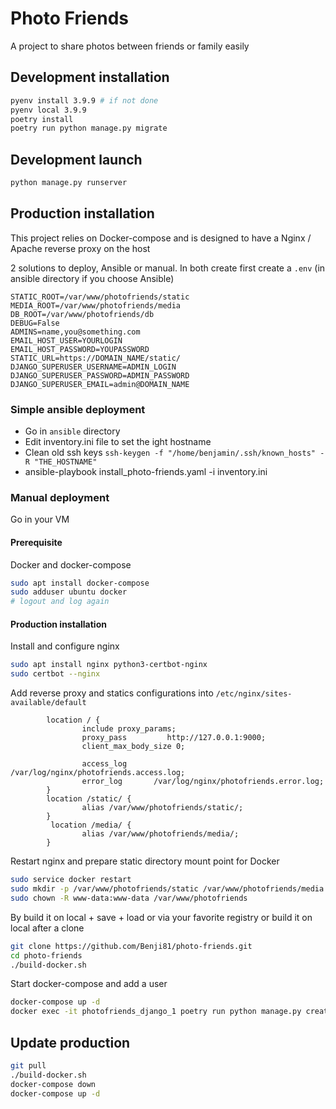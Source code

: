 # Photo Friends

A project to share photos between friends or family easily 

## Development installation

```bash
pyenv install 3.9.9 # if not done
pyenv local 3.9.9
poetry install
poetry run python manage.py migrate
```

## Development launch

```bash
python manage.py runserver
```

## Production installation

This project relies on Docker-compose and is designed to have a Nginx / Apache reverse proxy on the host

2 solutions to deploy, Ansible or manual. In both create first create a `.env` (in ansible directory if you choose Ansible) 


```env
STATIC_ROOT=/var/www/photofriends/static
MEDIA_ROOT=/var/www/photofriends/media
DB_ROOT=/var/www/photofriends/db
DEBUG=False
ADMINS=name,you@something.com
EMAIL_HOST_USER=YOURLOGIN
EMAIL_HOST_PASSWORD=YOUPASSWORD
STATIC_URL=https://DOMAIN_NAME/static/
DJANGO_SUPERUSER_USERNAME=ADMIN_LOGIN
DJANGO_SUPERUSER_PASSWORD=ADMIN_PASSWORD
DJANGO_SUPERUSER_EMAIL=admin@DOMAIN_NAME
```

### Simple ansible deployment
- Go in `ansible` directory
- Edit inventory.ini file to set the ight hostname
- Clean old ssh keys `ssh-keygen -f "/home/benjamin/.ssh/known_hosts" -R "THE_HOSTNAME"`
- ansible-playbook install_photo-friends.yaml -i inventory.ini

### Manual deployment

Go in your VM

#### Prerequisite

Docker and docker-compose
```bash
sudo apt install docker-compose
sudo adduser ubuntu docker
# logout and log again
```

#### Production installation

Install and configure nginx
```bash
sudo apt install nginx python3-certbot-nginx
sudo certbot --nginx
```

Add reverse proxy and statics configurations into `/etc/nginx/sites-available/default`

```nginx
        location / {
                include proxy_params;
                proxy_pass         http://127.0.0.1:9000;
                client_max_body_size 0;

                access_log      /var/log/nginx/photofriends.access.log;
                error_log       /var/log/nginx/photofriends.error.log;
        }
        location /static/ {
                alias /var/www/photofriends/static/;
        }
         location /media/ {
                alias /var/www/photofriends/media/;
        }
```

Restart nginx and prepare static directory mount point for Docker
```bash
sudo service docker restart
sudo mkdir -p /var/www/photofriends/static /var/www/photofriends/media
sudo chown -R www-data:www-data /var/www/photofriends
```
By build it on local + save + load or via your favorite registry
 or build it on local after a clone
```bash
git clone https://github.com/Benji81/photo-friends.git
cd photo-friends
./build-docker.sh
```



Start docker-compose and add a user
```bash
docker-compose up -d
docker exec -it photofriends_django_1 poetry run python manage.py createsuperuser
```

## Update production

```bash
git pull
./build-docker.sh
docker-compose down
docker-compose up -d
```
